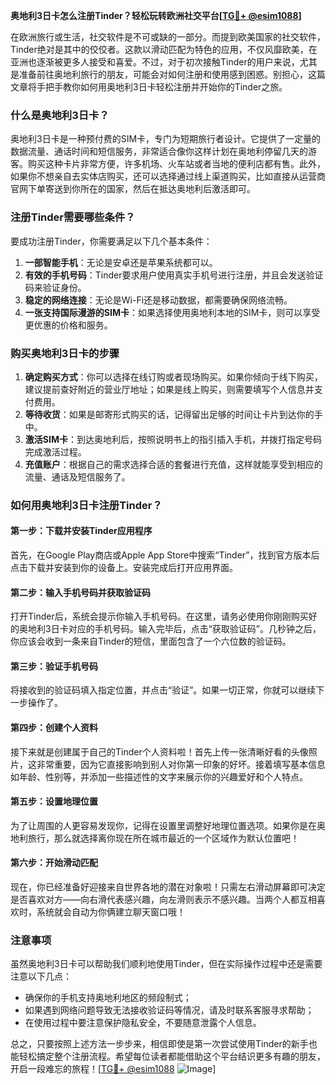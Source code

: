**奥地利3日卡怎么注册Tinder？轻松玩转欧洲社交平台[[TG💪+ @esim1088](https://t.me/s/esim1088)]**

在欧洲旅行或生活，社交软件是不可或缺的一部分。而提到欧美国家的社交软件，Tinder绝对是其中的佼佼者。这款以滑动匹配为特色的应用，不仅风靡欧美，在亚洲也逐渐被更多人接受和喜爱。不过，对于初次接触Tinder的用户来说，尤其是准备前往奥地利旅行的朋友，可能会对如何注册和使用感到困惑。别担心，这篇文章将手把手教你如何用奥地利3日卡轻松注册并开始你的Tinder之旅。

### 什么是奥地利3日卡？

奥地利3日卡是一种预付费的SIM卡，专门为短期旅行者设计。它提供了一定量的数据流量、通话时间和短信服务，非常适合像你这样计划在奥地利停留几天的游客。购买这种卡片非常方便，许多机场、火车站或者当地的便利店都有售。此外，如果你不想亲自去实体店购买，还可以选择通过线上渠道购买，比如直接从运营商官网下单寄送到你所在的国家，然后在抵达奥地利后激活即可。

### 注册Tinder需要哪些条件？

要成功注册Tinder，你需要满足以下几个基本条件：
1. **一部智能手机**：无论是安卓还是苹果系统都可以。
2. **有效的手机号码**：Tinder要求用户使用真实手机号进行注册，并且会发送验证码来验证身份。
3. **稳定的网络连接**：无论是Wi-Fi还是移动数据，都需要确保网络流畅。
4. **一张支持国际漫游的SIM卡**：如果选择使用奥地利本地的SIM卡，则可以享受更优惠的价格和服务。

### 购买奥地利3日卡的步骤

1. **确定购买方式**：你可以选择在线订购或者现场购买。如果你倾向于线下购买，建议提前查好附近的营业厅地址；如果是线上购买，则需要填写个人信息并支付费用。
2. **等待收货**：如果是邮寄形式购买的话，记得留出足够的时间让卡片到达你的手中。
3. **激活SIM卡**：到达奥地利后，按照说明书上的指引插入手机，并拨打指定号码完成激活过程。
4. **充值账户**：根据自己的需求选择合适的套餐进行充值，这样就能享受到相应的流量、通话及短信服务了。

### 如何用奥地利3日卡注册Tinder？

#### 第一步：下载并安装Tinder应用程序
首先，在Google Play商店或Apple App Store中搜索“Tinder”，找到官方版本后点击下载并安装到你的设备上。安装完成后打开应用界面。

#### 第二步：输入手机号码并获取验证码
打开Tinder后，系统会提示你输入手机号码。在这里，请务必使用你刚刚购买好的奥地利3日卡对应的手机号码。输入完毕后，点击“获取验证码”。几秒钟之后，你应该会收到一条来自Tinder的短信，里面包含了一个六位数的验证码。

#### 第三步：验证手机号码
将接收到的验证码填入指定位置，并点击“验证”。如果一切正常，你就可以继续下一步操作了。

#### 第四步：创建个人资料
接下来就是创建属于自己的Tinder个人资料啦！首先上传一张清晰好看的头像照片，这非常重要，因为它直接影响到别人对你第一印象的好坏。接着填写基本信息如年龄、性别等，并添加一些描述性的文字来展示你的兴趣爱好和个人特点。

#### 第五步：设置地理位置
为了让周围的人更容易发现你，记得在设置里调整好地理位置选项。如果你是在奥地利旅行，那么就选择离你现在所在城市最近的一个区域作为默认位置吧！

#### 第六步：开始滑动匹配
现在，你已经准备好迎接来自世界各地的潜在对象啦！只需左右滑动屏幕即可决定是否喜欢对方——向右滑代表感兴趣，向左滑则表示不感兴趣。当两个人都互相喜欢时，系统就会自动为你俩建立聊天窗口哦！

### 注意事项

虽然奥地利3日卡可以帮助我们顺利地使用Tinder，但在实际操作过程中还是需要注意以下几点：
- 确保你的手机支持奥地利地区的频段制式；
- 如果遇到网络问题导致无法接收验证码等情况，请及时联系客服寻求帮助；
- 在使用过程中要注意保护隐私安全，不要随意泄露个人信息。

总之，只要按照上述方法一步步来，相信即使是第一次尝试使用Tinder的新手也能轻松搞定整个注册流程。希望每位读者都能借助这个平台结识更多有趣的朋友，开启一段难忘的旅程！[[TG💪+ @esim1088](https://t.me/s/esim1088) ![Image](https://i.postimg.cc/4NQfJmqS/Snipaste-2025-05-13-00-14-12.png)]